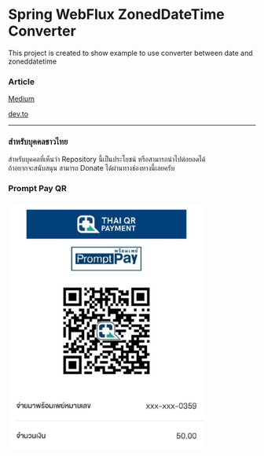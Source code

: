 # Spring WebFlux ZonedDateTime Converter

This project is created to show example to use converter between date and zoneddatetime

### Article
[Medium](https://tpbabparn.medium.com/%E0%B8%99%E0%B8%B3-zoneddatetime-%E0%B8%A1%E0%B8%B2%E0%B9%83%E0%B8%8A%E0%B9%89%E0%B9%83%E0%B8%99-spring-data-reactive-mongodb-910bf24ae880)

[dev.to](https://dev.to/marttp/use-zoneddatetime-in-spring-webflux-mongodb-reactive-1408)

---

### สำหรับบุคคลชาวไทย
สำหรับบุคคลที่เห็นว่า Repository นี้เป็นประโยชน์ หรือสามารถนำไปต่อยอดได้  
ถ้าอยากจะสนับสนุน สามารถ Donate ได้ผ่านทางช่องทางนี้เลยครับ

### Prompt Pay QR
<img alt="Thanaphoom Babparn Promptpay QR Code cost 50 BAHT" src="./Thanaphoom-Babparn-PromptPayQR.jpg" width="400"/>